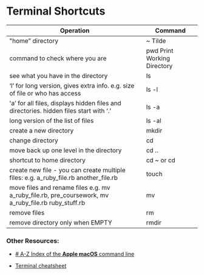 # Terminal Shortcuts

|Operation|Command|
|---|---|
|"home” directory|~ Tilde|
|command to check where you are|pwd Print Working Directory|
|see what you have in the directory|ls|
|‘l’ for long version, gives extra info. e.g. size of file or who has access|ls -l|
|'a’ for all files, displays hidden files and directories. hidden files start with ‘.’|ls -a|
|long version of the list of files|ls -al|
|create a new directory|mkdir|
|change directory|cd|
|move back up one level in the directory|cd ..|
|shortcut to home directory|cd ~ or cd|
|create new file - you can create multiple files: e.g. a_ruby_file.rb another_file.rb|touch|
|move files and rename files e.g. mv a_ruby_file.rb, pre_coursework, mv a_ruby_file.rb ruby_stuff.rb|mv|
|remove files|rm|
|remove directory only when EMPTY|rmdir|


### Other Resources:  
- [# A-Z Index of the **Apple macOS** command line](https://ss64.com/osx/)

- [Terminal cheatsheet](https://github.com/0nn0/terminal-mac-cheatsheet) 
